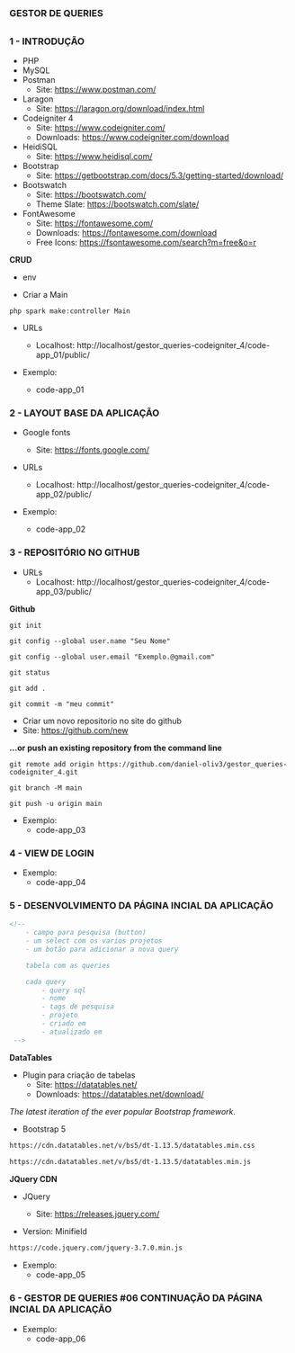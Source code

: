##
### GESTOR DE QUERIES
##



### 1 - INTRODUÇÃO

- PHP 
- MySQL 
- Postman
    - Site: https://www.postman.com/
- Laragon
    - Site: https://laragon.org/download/index.html
- Codeigniter 4
    - Site: https://www.codeigniter.com/
    - Downloads: https://www.codeigniter.com/download
- HeidiSQL
    - Site: https://www.heidisql.com/
- Bootstrap
    - Site: https://getbootstrap.com/docs/5.3/getting-started/download/
- Bootswatch
    - Site: https://bootswatch.com/
    - Theme Slate: https://bootswatch.com/slate/
- FontAwesome
    - Site: https://fontawesome.com/
    - Downloads: https://fontawesome.com/download
    - Free Icons: https://fsontawesome.com/search?m=free&o=r



**CRUD**

 - env

- Criar a Main
```
php spark make:controller Main
```

- URLs
    - Localhost: http://localhost/gestor_queries-codeigniter_4/code-app_01/public/

- Exemplo:
    - code-app_01





### 2 - LAYOUT BASE DA APLICAÇÃO

- Google fonts
    - Site: https://fonts.google.com/

- URLs
    - Localhost: http://localhost/gestor_queries-codeigniter_4/code-app_02/public/

- Exemplo:
    - code-app_02




### 3 - REPOSITÓRIO NO GITHUB

- URLs
    - Localhost: http://localhost/gestor_queries-codeigniter_4/code-app_03/public/

**Github**

```
git init
```

```
git config --global user.name "Seu Nome"
```

```
git config --global user.email "Exemplo.@gmail.com"
```

```
git status
```

```
git add .
```

```
git commit -m "meu commit"
```

- Criar um novo repositorio no site do github
- Site: https://github.com/new

**…or push an existing repository from the command line**
```
git remote add origin https://github.com/daniel-oliv3/gestor_queries-codeigniter_4.git
```

```
git branch -M main
```

```
git push -u origin main
```

- Exemplo:
    - code-app_03


### 4 - VIEW DE LOGIN

- Exemplo:
    - code-app_04


### 5 - DESENVOLVIMENTO DA PÁGINA INCIAL DA APLICAÇÃO

```html
<!--
    - campo para pesquisa (button)
    - um select com os varios projetos
    - um botão para adicionar a nova query

    tabela com as queries

    cada query
        - query sql
        - nome
        - tags de pesquisa
        - projeto
        - criado em
        - atualizado em
 -->
```

**DataTables**

- Plugin para criação de tabelas
    - Site: https://datatables.net/
    - Downloads: https://datatables.net/download/


*The latest iteration of the ever popular Bootstrap framework.*

- Bootstrap 5

```txt
https://cdn.datatables.net/v/bs5/dt-1.13.5/datatables.min.css
 
https://cdn.datatables.net/v/bs5/dt-1.13.5/datatables.min.js
```

**JQuery CDN**

- JQuery
    - Site: https://releases.jquery.com/

- Version: Minifield


```txt
https://code.jquery.com/jquery-3.7.0.min.js
```

- Exemplo:
    - code-app_05


### 6 - GESTOR DE QUERIES #06 CONTINUAÇÃO DA PÁGINA INCIAL DA APLICAÇÃO

- Exemplo:
    - code-app_06


